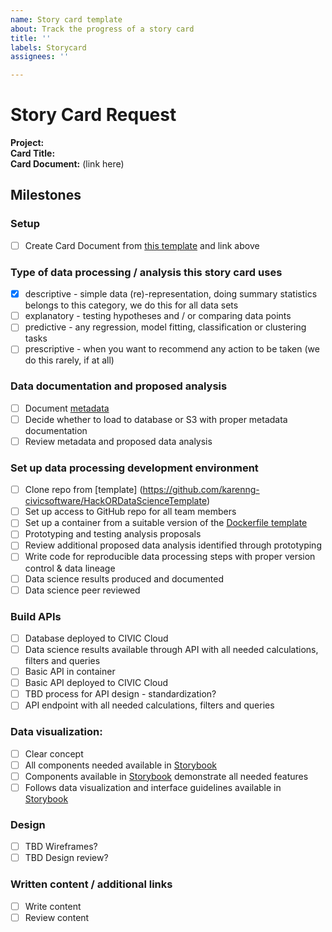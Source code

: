 ```yaml
---
name: Story card template
about: Track the progress of a story card
title: ''
labels: Storycard
assignees: ''

---
```

# Story Card Request

**Project:**    
**Card Title:**        
**Card Document:** (link here)        

## Milestones

### Setup
- [ ] Create Card Document from [this template](https://docs.google.com/document/d/1aNBU5m5vc7coXbHzItJB9sUMAGufMVYEJZqXUkY40Gc/edit#) and link above     

### Type of data processing / analysis this story card uses 
- [x] descriptive - simple data (re)-representation, doing summary statistics belongs to this category, we do this for all data sets      
- [ ] explanatory - testing hypotheses and / or comparing data points     
- [ ] predictive - any regression, model fitting, classification or clustering tasks      
- [ ] prescriptive - when you want to recommend any action to be taken (we do this rarely, if at all)      

### Data documentation and proposed analysis
- [ ] Document [metadata](https://forms.gle/7aL8U3Y9ANNz9oda7)       
- [ ] Decide whether to load to database or S3 with proper metadata documentation       
- [ ] Review metadata and proposed data analysis      

### Set up data processing development environment   
- [ ] Clone repo from [template] (https://github.com/karenng-civicsoftware/HackORDataScienceTemplate)       
- [ ] Set up access to GitHub repo for all team members
- [ ] Set up a container from a suitable version of the [Dockerfile template](https://github.com/karenng-civicsoftware/HackORDataScienceTemplate/blob/master/build/Dockerfile)       
- [ ] Prototyping and testing analysis proposals       
- [ ] Review additional proposed data analysis identified through prototyping       
- [ ] Write code for reproducible data processing steps with proper version control & data lineage    
- [ ] Data science results produced and documented      
- [ ] Data science peer reviewed        

### Build APIs
- [ ] Database deployed to CIVIC Cloud      
- [ ] Data science results available through API with all needed calculations, filters and queries       
- [ ] Basic API in container       
- [ ] Basic API deployed to CIVIC Cloud       
- [ ] TBD process for API design - standardization?        
- [ ] API endpoint with all needed calculations, filters and queries        

### Data visualization:
- [ ] Clear concept        
- [ ] All components needed available in [Storybook](https://hackoregon.github.io/civic/)       
- [ ] Components available in [Storybook](https://hackoregon.github.io/civic/) demonstrate all needed features      
- [ ] Follows data visualization and interface guidelines available in [Storybook](https://hackoregon.github.io/civic/)        

### Design
- [ ] TBD Wireframes?     
- [ ] TBD Design review?     

### Written content / additional links
- [ ] Write content     
- [ ] Review content      

